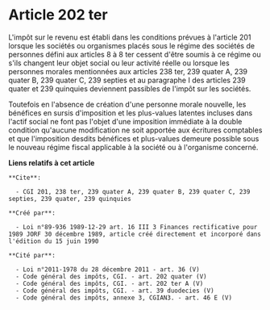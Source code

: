 # Article 202 ter

L'impôt sur le revenu est établi dans les conditions prévues à l'article 201 lorsque les sociétés ou organismes placés sous
le régime des sociétés de personnes défini aux articles 8 à 8 ter cessent d'être soumis à ce régime ou s'ils changent leur
objet social ou leur activité réelle ou lorsque les personnes morales mentionnées aux articles 238 ter, 239 quater A, 239
quater B, 239 quater C, 239 septies et au paragraphe I des articles 239 quater et 239 quinquies deviennent passibles de
l'impôt sur les sociétés.

Toutefois en l'absence de création d'une personne morale nouvelle, les bénéfices en sursis d'imposition et les plus-values
latentes incluses dans l'actif social ne font pas l'objet d'une imposition immédiate à la double condition qu'aucune
modification ne soit apportée aux écritures comptables et que l'imposition desdits bénéfices et plus-values demeure possible
sous le nouveau régime fiscal applicable à la société ou à l'organisme concerné.

**Liens relatifs à cet article**

	**Cite**:

	  - CGI 201, 238 ter, 239 quater A, 239 quater B, 239 quater C, 239 septies, 239 quater, 239 quinquies

	**Créé par**:

	  - Loi n°89-936 1989-12-29 art. 16 III 3 Finances rectificative pour 1989 JORF 30 décembre 1989, article créé directement et incorporé dans l'édition du 15 juin 1990

	**Cité par**:

	  - Loi n°2011-1978 du 28 décembre 2011 - art. 36 (V)
	  - Code général des impôts, CGI. - art. 202 quater (V)
	  - Code général des impôts, CGI. - art. 202 ter A (V)
	  - Code général des impôts, CGI. - art. 39 duodecies (V)
	  - Code général des impôts, annexe 3, CGIAN3. - art. 46 E (V)
